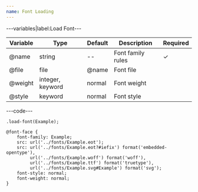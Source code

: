 ```yaml
---
name: Font Loading
---
```


---variables|label:Load Font---

| Variable | Type             | Default | Description       | Required |
| -------- | ---------------- | ------- | ----------------- | -------- |
| @name    | string           | --      | Font family rules | &#10003; |
| @file    | file             | @name   | Font file         |          |
| @weight  | integer, keyword | normal  | Font weight       |          |
| @style   | keyword          | normal  | Font style        |          |

---code---

```less
.load-font(Example);
```

```less
@font-face {
	font-family: Example;
	src: url('../fonts/Example.eot');
	src: url('../fonts/Example.eot?#iefix') format('embedded-opentype'),
	     url('../fonts/Example.woff') format('woff'),
		 url('../fonts/Example.ttf') format('truetype'),
		 url('../fonts/Example.svg#Example') format('svg');
	font-style: normal;
	font-weight: normal;
}
```